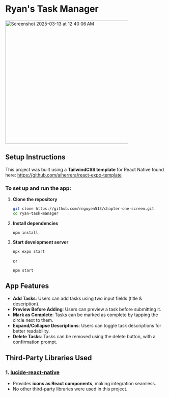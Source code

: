 # **Ryan's Task Manager**

<img width="386" alt="Screenshot 2025-03-13 at 12 40 06 AM" src="https://github.com/user-attachments/assets/92baa21f-e447-4a4f-8894-81642504e674" />

## **Setup Instructions**
This project was built using a **TailwindCSS template** for React Native found here: https://github.com/aiherrera/react-expo-template

### **To set up and run the app:**
1. **Clone the repository**  
   ```sh
   git clone https://github.com/rnguyen513/chapter-one-screen.git
   cd ryan-task-manager
   ```

2. **Install dependencies**
    ```
    npm install
    ```

3. **Start development server**
    ```
    npx expo start
    ```
    or
    ```
    npm start
    ```


## **App Features**

- **Add Tasks**: Users can add tasks using two input fields (title & description).
- **Preview Before Adding**: Users can preview a task before submitting it.
- **Mark as Complete**: Tasks can be marked as complete by tapping the circle next to them.
- **Expand/Collapse Descriptions**: Users can toggle task descriptions for better readability.
- **Delete Tasks**: Tasks can be removed using the delete button, with a confirmation prompt.


## **Third-Party Libraries Used**

### **1. [lucide-react-native](https://github.com/lucide-icons/lucide)**
- Provides **icons as React components**, making integration seamless.
- No other third-party libraries were used in this project.

